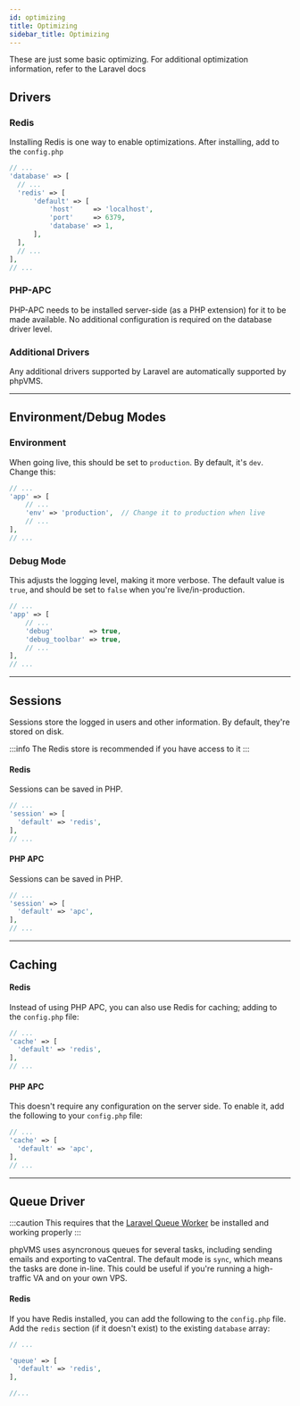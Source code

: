 ```yaml
---
id: optimizing
title: Optimizing
sidebar_title: Optimizing
---
```


These are just some basic optimizing. For additional optimization information, refer to the Laravel docs

## Drivers

### Redis

Installing Redis is one way to enable optimizations. After installing, add to the `config.php`

```php title="config.php"
// ...
'database' => [
  // ...
  'redis' => [
      'default' => [
          'host'     => 'localhost',
          'port'     => 6379,
          'database' => 1,
      ],
  ],
  // ...
],
// ...
```

### PHP-APC

PHP-APC needs to be installed server-side (as a PHP extension) for it to be made available. No additional configuration is required on the database driver level.


### Additional Drivers

Any additional drivers supported by Laravel are automatically supported by phpVMS.

---

## Environment/Debug Modes

### Environment

When going live, this should be set to `production`. By default, it's `dev`. Change this:

```php title="config.php"
// ...
'app' => [
    // ...  
    'env' => 'production',  // Change it to production when live
    // ...
],
// ...
```

### Debug Mode

This adjusts the logging level, making it more verbose. The default value is `true`, and should be set to `false` when you're live/in-production.

```php title="config.php"
// ...
'app' => [
    // ...
    'debug'         => true,
    'debug_toolbar' => true,
    // ...
],
// ...
```

---

## Sessions

Sessions store the logged in users and other information. By default, they're stored on disk.

:::info
The Redis store is recommended if you have access to it
:::

#### Redis

Sessions can be saved in PHP.

```php title="config.php"
// ...
'session' => [
  'default' => 'redis',
],
// ...  
```

#### PHP APC

Sessions can be saved in PHP.

```php title="config.php"
// ...
'session' => [
  'default' => 'apc',
],
// ...  
```

---

## Caching

#### Redis

Instead of using PHP APC, you can also use Redis for caching; adding to the `config.php` file:

```php title="config.php"
// ...
'cache' => [
  'default' => 'redis',
],
// ...
```

#### PHP APC

This doesn't require any configuration on the server side. To enable it, add the following to your `config.php` file:

```php title="config.php"
// ...
'cache' => [
  'default' => 'apc',
],
// ...  
```

---

## Queue Driver

:::caution
This requires that the [Laravel Queue Worker](https://laravel.com/docs/7.x/queues#running-the-queue-worker) be installed and working properly
:::

phpVMS uses asyncronous queues for several tasks, including sending emails and exporting to vaCentral. The default mode is `sync`, which means the tasks are done in-line. This could be useful if you're running a high-traffic VA and on your own VPS.

#### Redis

If you have Redis installed, you can add the following to the `config.php` file. Add the `redis` section (if it doesn't exist) to the existing `database` array:

```php title="config.php"
// ...

'queue' => [
  'default' => 'redis',
],

//...
```

